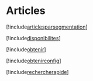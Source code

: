 # Articles

[!include[articlesparsegmentation](articles.articlesparsegmentation.autogen.md)]

[!include[disponibilites](articles.disponibilites.autogen.md)]

[!include[obtenir](articles.obtenir.autogen.md)]

[!include[obtenirconfig](articles.obtenirconfig.autogen.md)]

[!include[rechercherapide](articles.rechercherapide.autogen.md)]






































